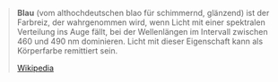 > **Blau** (vom althochdeutschen blao für schimmernd, glänzend) ist der Farbreiz, der wahrgenommen wird, wenn Licht mit einer spektralen Verteilung ins Auge fällt, bei der Wellenlängen im Intervall zwischen 460 und 490 nm dominieren. Licht mit dieser Eigenschaft kann als Körperfarbe remittiert sein.
>
> [Wikipedia](https://de.wikipedia.org/wiki/Blau)